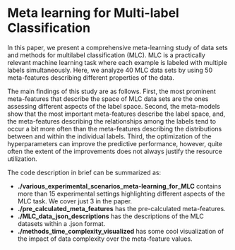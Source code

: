 # Meta learning for Multi-label Classification

In this paper, we present a comprehensive meta-learning study of data sets and methods for multilabel classification 
(MLC). MLC is a practically relevant machine learning task where each example is labeled with multiple labels simultaneously. Here, we analyze 40 MLC data sets by using 50 meta-features describing different properties of the data.


The main findings of this study are as follows. First, the most prominent meta-features that describe the space of MLC data sets are the ones assessing different aspects of the label space. Second, the meta-models show that the most important meta-features describe the label space, and, the meta-features describing the relationships among the labels tend to occur a bit more often than the meta-features describing the distributions between and within the individual labels. Third, the optimization of the hyperparameters can improve the predictive performance, however, quite often the extent of the improvements does not always justify the resource utilization.

The code description in brief can be summarized as: 

* **./various_experimental_scenarios_meta-learning_for_MLC** contains more than 15 experimental settings highlighting different aspects of the MLC task. We cover just 3 in the paper. 
* **./pre_calculated_meta_features** has the pre-calculated meta-features.
* **./MLC_data_json_descriptions** has the descriptions of the MLC datasets within a .json format.
* **./methods_time_complexity_visualized** has some cool visualization of the impact of data complexity over the meta-feature values.